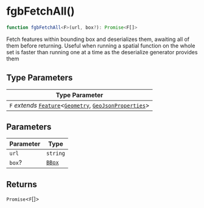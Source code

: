 # fgbFetchAll()

```ts
function fgbFetchAll<F>(url, box?): Promise<F[]>
```

Fetch features within bounding box and deserializes them, awaiting all of them before returning.
Useful when running a spatial function on the whole set is faster than running
one at a time as the deserialize generator provides them

## Type Parameters

| Type Parameter |
| ------ |
| `F` *extends* [`Feature`](../../geoprocessing/interfaces/Feature.md)\<[`Geometry`](../../geoprocessing/type-aliases/Geometry.md), [`GeoJsonProperties`](../../geoprocessing/type-aliases/GeoJsonProperties.md)\> |

## Parameters

| Parameter | Type |
| ------ | ------ |
| `url` | `string` |
| `box`? | [`BBox`](../../geoprocessing/type-aliases/BBox.md) |

## Returns

`Promise`\<`F`[]\>
